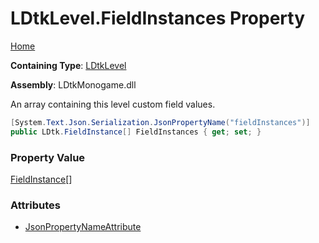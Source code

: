 # LDtkLevel\.FieldInstances Property

[Home](../../../README.md)

**Containing Type**: [LDtkLevel](../README.md)

**Assembly**: LDtkMonogame\.dll

  
 An array containing this level custom field values\. 

```csharp
[System.Text.Json.Serialization.JsonPropertyName("fieldInstances")]
public LDtk.FieldInstance[] FieldInstances { get; set; }
```

### Property Value

[FieldInstance](../../FieldInstance/README.md)\[\]

### Attributes

* [JsonPropertyNameAttribute](https://docs.microsoft.com/en-us/dotnet/api/system.text.json.serialization.jsonpropertynameattribute)

